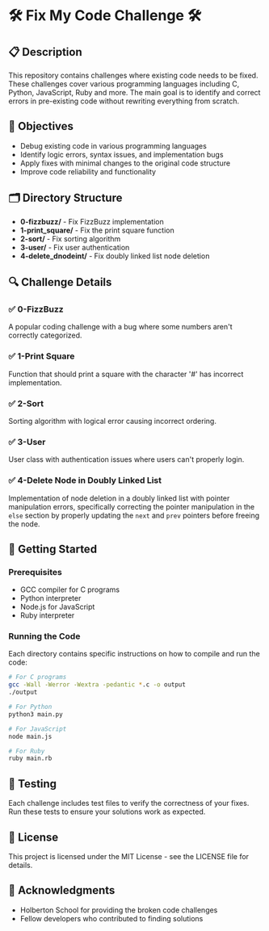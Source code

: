 # 🛠️ Fix My Code Challenge 🛠️

## 📋 Description
This repository contains challenges where existing code needs to be fixed. These challenges cover various programming languages including C, Python, JavaScript, Ruby and more. The main goal is to identify and correct errors in pre-existing code without rewriting everything from scratch.

## 🎯 Objectives
- Debug existing code in various programming languages
- Identify logic errors, syntax issues, and implementation bugs
- Apply fixes with minimal changes to the original code structure
- Improve code reliability and functionality

## 🗂️ Directory Structure
- **0-fizzbuzz/** - Fix FizzBuzz implementation
- **1-print_square/** - Fix the print square function
- **2-sort/** - Fix sorting algorithm
- **3-user/** - Fix user authentication
- **4-delete_dnodeint/** - Fix doubly linked list node deletion

## 🔍 Challenge Details

### ✅ 0-FizzBuzz
A popular coding challenge with a bug where some numbers aren't correctly categorized.

### ✅ 1-Print Square
Function that should print a square with the character '#' has incorrect implementation.

### ✅ 2-Sort
Sorting algorithm with logical error causing incorrect ordering.

### ✅ 3-User
User class with authentication issues where users can't properly login.

### ✅ 4-Delete Node in Doubly Linked List
Implementation of node deletion in a doubly linked list with pointer manipulation errors, specifically correcting the pointer manipulation in the `else` section by properly updating the `next` and `prev` pointers before freeing the node.

## 🚀 Getting Started

### Prerequisites
- GCC compiler for C programs
- Python interpreter
- Node.js for JavaScript
- Ruby interpreter

### Running the Code
Each directory contains specific instructions on how to compile and run the code:

```bash
# For C programs
gcc -Wall -Werror -Wextra -pedantic *.c -o output
./output

# For Python
python3 main.py

# For JavaScript
node main.js

# For Ruby
ruby main.rb
```

## 🧪 Testing
Each challenge includes test files to verify the correctness of your fixes. Run these tests to ensure your solutions work as expected.

## 📜 License
This project is licensed under the MIT License - see the LICENSE file for details.

## 🙏 Acknowledgments
- Holberton School for providing the broken code challenges
- Fellow developers who contributed to finding solutions
